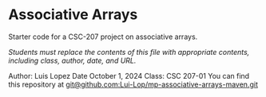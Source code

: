 Associative Arrays
==================

Starter code for a CSC-207 project on associative arrays.

_Students must replace the contents of this file with appropriate
contents, including class, author, date, and URL._

Author: Luis Lopez
Date October 1, 2024
Class: CSC 207-01
You can find this repository at [git@github.com:Lui-Lop/mp-associative-arrays-maven.git](https://github.com/Lui-Lop/mp-associative-arrays-maven.git)
